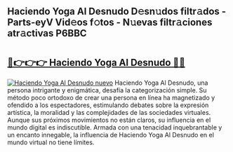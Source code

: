 ## Haciendo Yoga Al Desnudo D𝚎sn𝚞dos filtr𝚊dos - Parts-eyV Vid𝚎os f𝚘tos - N𝚞evas filtr𝚊ciones atr𝚊ctivas P6BBC

# <h2><a href="http://mbccaml.tromn.icu/?c=Haciendo+Yoga+Al+Desnudo">🔗👉👉👉 Haciendo Yoga Al Desnudo 🔗🔗</a></h2>

[![Haciendo Yoga Al Desnudo nuevo](https://i.imgur.com/pEAQMta.gif)](http://mbccaml.tromn.icu/?c=Haciendo+Yoga+Al+Desnudo)
Haciendo Yoga Al Desnudo, una persona intrigante y enigmática, desafía la categorización simple. Su método poco ortodoxo de crear una persona en línea ha magnetizado y ofendido a los espectadores, estimulando debates sobre la expresión artística, la moralidad y las complejidades de las sociedades virtuales. Aunque sus próximos movimientos no están claros, su influencia en el mundo digital es indiscutible. Armada con una tenacidad inquebrantable y un encanto innegable, la influencia de Haciendo Yoga Al Desnudo en el mundo virtual no tiene límites.
